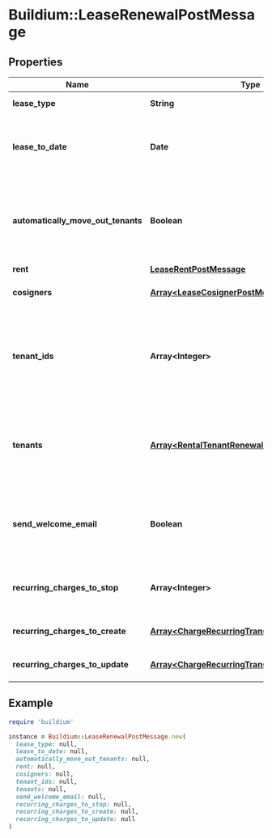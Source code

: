 # Buildium::LeaseRenewalPostMessage

## Properties

| Name | Type | Description | Notes |
| ---- | ---- | ----------- | ----- |
| **lease_type** | **String** | Describes the type of lease. |  |
| **lease_to_date** | **Date** | End date of the lease. This is required if &#x60;LeaseType&#x60; is &#x60;Fixed&#x60; or &#x60;FixedWithRollover&#x60; | [optional] |
| **automatically_move_out_tenants** | **Boolean** | Indicates whether to automatically move out all tenants assigned to the lease and set the lease status to past when the lease ends. | [optional] |
| **rent** | [**LeaseRentPostMessage**](LeaseRentPostMessage.md) |  |  |
| **cosigners** | [**Array&lt;LeaseCosignerPostMessage&gt;**](LeaseCosignerPostMessage.md) | List of the cosigners to create on the lease. | [optional] |
| **tenant_ids** | **Array&lt;Integer&gt;** | Unique identifiers of existing tenants to include on the lease. The request must include at least one tenant in this property OR the &#x60;Tenants&#x60; property. | [optional] |
| **tenants** | [**Array&lt;RentalTenantRenewalPostMessage&gt;**](RentalTenantRenewalPostMessage.md) | List of new tenants to create on the lease. The request must include at least one tenant in this property OR the &#x60;TenantIds&#x60; property. | [optional] |
| **send_welcome_email** | **Boolean** | Indicates whether to send a welcome email to all tenants on the lease inviting them to the resident center website. |  |
| **recurring_charges_to_stop** | **Array&lt;Integer&gt;** | Unique identifiers of existing recurring charges on the lease to stop. | [optional] |
| **recurring_charges_to_create** | [**Array&lt;ChargeRecurringTransactionPostMessage&gt;**](ChargeRecurringTransactionPostMessage.md) | List of new recurring charges to create. | [optional] |
| **recurring_charges_to_update** | [**Array&lt;ChargeRecurringTransactionPutMessage&gt;**](ChargeRecurringTransactionPutMessage.md) | List of existing recurring charges to update. | [optional] |

## Example

```ruby
require 'buildium'

instance = Buildium::LeaseRenewalPostMessage.new(
  lease_type: null,
  lease_to_date: null,
  automatically_move_out_tenants: null,
  rent: null,
  cosigners: null,
  tenant_ids: null,
  tenants: null,
  send_welcome_email: null,
  recurring_charges_to_stop: null,
  recurring_charges_to_create: null,
  recurring_charges_to_update: null
)
```

